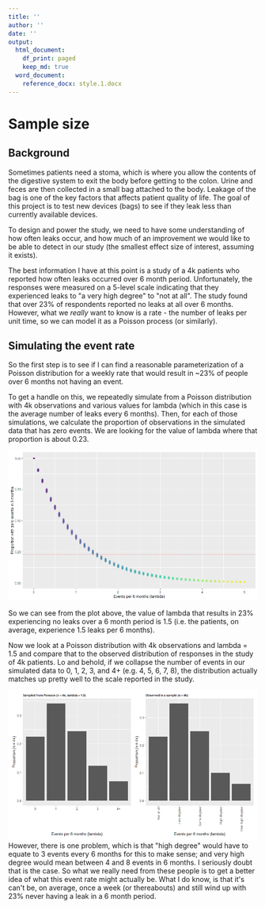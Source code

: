 ```yaml
---
title: ''
author: ''
date: ''
output: 
  html_document:
    df_print: paged
    keep_md: true
  word_document:
    reference_docx: style.1.docx
---
```





# Sample size

## Background 

Sometimes patients need a stoma, which is where you allow the contents of the digestive system to exit the body before getting to the colon. Urine and feces are then collected in a small bag attached to the body. Leakage of the bag is one of the key factors that affects patient quality of life. The goal of this project is to test new devices (bags) to see if they leak less than currently available devices. 

To design and power the study, we need to have some understanding of how often 
leaks occur, and how much of an improvement we would like to be able to detect in our study (the smallest effect size of interest, assuming it exists).  

The best information I have at this point is a study of a 4k patients who reported how often leaks occurred over 6 month period. Unfortunately, the responses were measured on a 5-level scale indicating that they experienced leaks to "a very high degree" to "not at all". The study found that over 23% of respondents reported no leaks at all over 6 months.  However, what we *really* want to know is a rate - the number of leaks per unit time, so we can model it as a Poisson process (or similarly). 

## Simulating the event rate

So the first step is to see if I can find a reasonable parameterization of a Poisson distribution for a weekly rate that would result in ~23% of people over 6 months not having an event.



To get a handle on this, we repeatedly simulate from a Poisson distribution with 4k observations and various values for lambda (which in this case is the average number of leaks every 6 months). Then, for each of those simulations, we calculate the proportion of observations in the simulated data that has zero events. We are looking for the value of lambda where that proportion is about 0.23. 



![](sample_size_files/figure-html/unnamed-chunk-3-1.png)<!-- -->

So we can see from the plot above, the value of lambda that results in 23% experiencing no leaks over a 6 month period is 1.5 (i.e. the patients, on average, experience 1.5 leaks per 6 months). 

Now we look at a Poisson distribution with 4k observations and lambda = 1.5 and compare that to the observed distribution of responses in the study of 4k patients. Lo and behold, if we collapse the number of events in our simulated data to 0, 1, 2, 3, and 4+ (e.g. 4, 5, 6, 7, 8), the distribution actually matches up pretty well to the scale reported in the study. 

![](sample_size_files/figure-html/unnamed-chunk-4-1.png)<!-- -->
However, there is one problem, which is that "high degree" would have to equate to 3 events every 6 months for this to make sense; and very high degree would mean between 4 and 8 events in 6 months. I seriously doubt that is the case. So what we really need from these people is to get a better idea of what this event rate might actually be. What I do know, is that it's can't be, on average, once a week (or thereabouts) and still wind up with 23% never having a leak in a 6 month period. 
